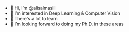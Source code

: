 - 👋 Hi, I’m @alisalmasiii
- 👀 I’m interested in Deep Learning & Computer Vision
- 🌱 There's a lot to learn
- 💞️ I’m looking forward to doing my Ph.D. in these areas

<!---
alisalmasiii/alisalmasiii is a ✨ special ✨ repository because its `README.md` (this file) appears on your GitHub profile.
You can click the Preview link to take a look at your changes.
--->
